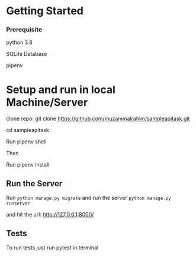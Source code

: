 # Getting Started


### Prerequisite

python 3.8 

SQLite Database

pipenv


# Setup and run in local Machine/Server

clone repo: git clone https://github.com/muzammalrahim/sampleapitask.git

cd sampleapitask

Run pipenv shell

Then 

Run pipenv install



## Run the Server
Run `python manage.py migrate` and run the server `python manage.py runserver`

and hit the url: http://127.0.0.1:8000/


## Tests

To run tests just run pytest in terminal

